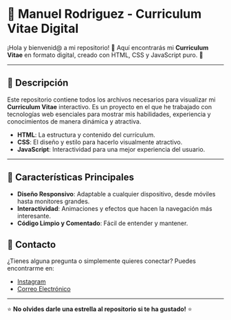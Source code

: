# 💼 Manuel Rodriguez - Curriculum Vitae Digital

¡Hola y bienvenid@ a mi repositorio! 🎉 Aquí encontrarás mi **Curriculum Vitae** en formato digital, creado con HTML, CSS y JavaScript puro. 🚀

---

## 📝 Descripción

Este repositorio contiene todos los archivos necesarios para visualizar mi **Curriculum Vitae** interactivo. Es un proyecto en el que he trabajado con tecnologías web esenciales para mostrar mis habilidades, experiencia y conocimientos de manera dinámica y atractiva.

- **HTML**: La estructura y contenido del currículum.
- **CSS**: El diseño y estilo para hacerlo visualmente atractivo.
- **JavaScript**: Interactividad para una mejor experiencia del usuario.

---

## 🌟 Características Principales

- **Diseño Responsivo**: Adaptable a cualquier dispositivo, desde móviles hasta monitores grandes.
- **Interactividad**: Animaciones y efectos que hacen la navegación más interesante.
- **Código Limpio y Comentado**: Fácil de entender y mantener.

## 📧 Contacto

¿Tienes alguna pregunta o simplemente quieres conectar? Puedes encontrarme en:

- [Instagram](https://instagram.com/kobra_gloryg)
- [Correo Electrónico](mailto:manuel.rodriguez9120@alumnos.udg.mx)

---

⭐️ **No olvides darle una estrella al repositorio si te ha gustado!** ⭐️
